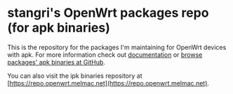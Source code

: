 # stangri's OpenWrt packages repo (for apk binaries)

This is the repository for the packages I'm maintaining for OpenWrt devices with apk. For more information check out [documentation](https://docs.openwrt.melmac.net) or [browse packages' apk binaries at GitHub](https://github.com/stangri/apk.openwrt.melmac.net).

You can also visit the ipk binaries repository at [https://repo.openwrt.melmac.net](https://repo.openwrt.melmac.net).

<!-- markdownlint-disable MD033 -->

<script defer src='https://static.cloudflareinsights.com/beacon.min.js' data-cf-beacon='{"token": "0604edb4340d43f7882211fe581bdfdd"}'></script>
